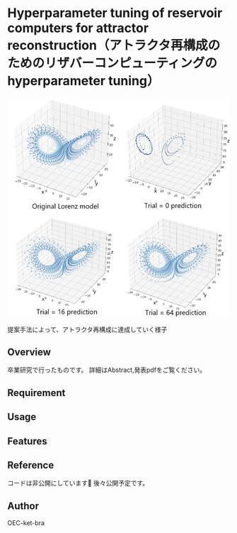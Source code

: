 # Hyperparameter tuning of reservoir computers for attractor reconstruction（アトラクタ再構成のためのリザバーコンピューティングのhyperparameter tuning）
![4_pred](png/4_pred.png)

提案手法によって、アトラクタ再構成に達成していく様子

## Overview
卒業研究で行ったものです。
詳細はAbstract,発表pdfをご覧ください。

## Requirement

## Usage

## Features

## Reference
コードは非公開にしています🙇
後々公開予定です。

## Author
OEC-ket-bra
